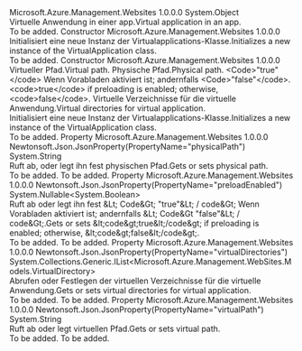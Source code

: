 <Type Name="VirtualApplication" FullName="Microsoft.Azure.Management.WebSites.Models.VirtualApplication">
  <TypeSignature Language="C#" Value="public class VirtualApplication" />
  <TypeSignature Language="ILAsm" Value=".class public auto ansi beforefieldinit VirtualApplication extends System.Object" />
  <TypeSignature Language="DocId" Value="T:Microsoft.Azure.Management.WebSites.Models.VirtualApplication" />
  <TypeSignature Language="VB.NET" Value="Public Class VirtualApplication" />
  <TypeSignature Language="F#" Value="type VirtualApplication = class" />
  <AssemblyInfo>
    <AssemblyName>Microsoft.Azure.Management.Websites</AssemblyName>
    <AssemblyVersion>1.0.0.0</AssemblyVersion>
  </AssemblyInfo>
  <Base>
    <BaseTypeName>System.Object</BaseTypeName>
  </Base>
  <Interfaces />
  <Docs>
    <summary>
            <span data-ttu-id="72e76-101">Virtuelle Anwendung in einer app.</span><span class="sxs-lookup"><span data-stu-id="72e76-101">Virtual application in an app.</span></span>
            </summary>
    <remarks>To be added.</remarks>
  </Docs>
  <Members>
    <Member MemberName=".ctor">
      <MemberSignature Language="C#" Value="public VirtualApplication ();" />
      <MemberSignature Language="ILAsm" Value=".method public hidebysig specialname rtspecialname instance void .ctor() cil managed" />
      <MemberSignature Language="DocId" Value="M:Microsoft.Azure.Management.WebSites.Models.VirtualApplication.#ctor" />
      <MemberSignature Language="VB.NET" Value="Public Sub New ()" />
      <MemberType>Constructor</MemberType>
      <AssemblyInfo>
        <AssemblyName>Microsoft.Azure.Management.Websites</AssemblyName>
        <AssemblyVersion>1.0.0.0</AssemblyVersion>
      </AssemblyInfo>
      <Parameters />
      <Docs>
        <summary>
            <span data-ttu-id="72e76-102">Initialisiert eine neue Instanz der Virtualapplications-Klasse.</span><span class="sxs-lookup"><span data-stu-id="72e76-102">Initializes a new instance of the VirtualApplication class.</span></span>
            </summary>
        <remarks>To be added.</remarks>
      </Docs>
    </Member>
    <Member MemberName=".ctor">
      <MemberSignature Language="C#" Value="public VirtualApplication (string virtualPath = null, string physicalPath = null, Nullable&lt;bool&gt; preloadEnabled = null, System.Collections.Generic.IList&lt;Microsoft.Azure.Management.WebSites.Models.VirtualDirectory&gt; virtualDirectories = null);" />
      <MemberSignature Language="ILAsm" Value=".method public hidebysig specialname rtspecialname instance void .ctor(string virtualPath, string physicalPath, valuetype System.Nullable`1&lt;bool&gt; preloadEnabled, class System.Collections.Generic.IList`1&lt;class Microsoft.Azure.Management.WebSites.Models.VirtualDirectory&gt; virtualDirectories) cil managed" />
      <MemberSignature Language="DocId" Value="M:Microsoft.Azure.Management.WebSites.Models.VirtualApplication.#ctor(System.String,System.String,System.Nullable{System.Boolean},System.Collections.Generic.IList{Microsoft.Azure.Management.WebSites.Models.VirtualDirectory})" />
      <MemberSignature Language="VB.NET" Value="Public Sub New (Optional virtualPath As String = null, Optional physicalPath As String = null, Optional preloadEnabled As Nullable(Of Boolean) = null, Optional virtualDirectories As IList(Of VirtualDirectory) = null)" />
      <MemberSignature Language="F#" Value="new Microsoft.Azure.Management.WebSites.Models.VirtualApplication : string * string * Nullable&lt;bool&gt; * System.Collections.Generic.IList&lt;Microsoft.Azure.Management.WebSites.Models.VirtualDirectory&gt; -&gt; Microsoft.Azure.Management.WebSites.Models.VirtualApplication" Usage="new Microsoft.Azure.Management.WebSites.Models.VirtualApplication (virtualPath, physicalPath, preloadEnabled, virtualDirectories)" />
      <MemberType>Constructor</MemberType>
      <AssemblyInfo>
        <AssemblyName>Microsoft.Azure.Management.Websites</AssemblyName>
        <AssemblyVersion>1.0.0.0</AssemblyVersion>
      </AssemblyInfo>
      <Parameters>
        <Parameter Name="virtualPath" Type="System.String" />
        <Parameter Name="physicalPath" Type="System.String" />
        <Parameter Name="preloadEnabled" Type="System.Nullable&lt;System.Boolean&gt;" />
        <Parameter Name="virtualDirectories" Type="System.Collections.Generic.IList&lt;Microsoft.Azure.Management.WebSites.Models.VirtualDirectory&gt;" />
      </Parameters>
      <Docs>
        <param name="virtualPath"><span data-ttu-id="72e76-103">Virtueller Pfad.</span><span class="sxs-lookup"><span data-stu-id="72e76-103">Virtual path.</span></span></param>
        <param name="physicalPath"><span data-ttu-id="72e76-104">Physische Pfad.</span><span class="sxs-lookup"><span data-stu-id="72e76-104">Physical path.</span></span></param>
        <param name="preloadEnabled"><span data-ttu-id="72e76-105">&lt;Code&gt;"true"&lt;/code&gt; Wenn Vorabladen aktiviert ist; andernfalls &lt;Code&gt;"false"&lt;/code&gt;.</span><span class="sxs-lookup"><span data-stu-id="72e76-105">&lt;code&gt;true&lt;/code&gt; if preloading is enabled; otherwise, &lt;code&gt;false&lt;/code&gt;.</span></span></param>
        <param name="virtualDirectories"><span data-ttu-id="72e76-106">Virtuelle Verzeichnisse für die virtuelle Anwendung.</span><span class="sxs-lookup"><span data-stu-id="72e76-106">Virtual directories for virtual application.</span></span></param>
        <summary>
            <span data-ttu-id="72e76-107">Initialisiert eine neue Instanz der Virtualapplications-Klasse.</span><span class="sxs-lookup"><span data-stu-id="72e76-107">Initializes a new instance of the VirtualApplication class.</span></span>
            </summary>
        <remarks>To be added.</remarks>
      </Docs>
    </Member>
    <Member MemberName="PhysicalPath">
      <MemberSignature Language="C#" Value="public string PhysicalPath { get; set; }" />
      <MemberSignature Language="ILAsm" Value=".property instance string PhysicalPath" />
      <MemberSignature Language="DocId" Value="P:Microsoft.Azure.Management.WebSites.Models.VirtualApplication.PhysicalPath" />
      <MemberSignature Language="VB.NET" Value="Public Property PhysicalPath As String" />
      <MemberSignature Language="F#" Value="member this.PhysicalPath : string with get, set" Usage="Microsoft.Azure.Management.WebSites.Models.VirtualApplication.PhysicalPath" />
      <MemberType>Property</MemberType>
      <AssemblyInfo>
        <AssemblyName>Microsoft.Azure.Management.Websites</AssemblyName>
        <AssemblyVersion>1.0.0.0</AssemblyVersion>
      </AssemblyInfo>
      <Attributes>
        <Attribute>
          <AttributeName>Newtonsoft.Json.JsonProperty(PropertyName="physicalPath")</AttributeName>
        </Attribute>
      </Attributes>
      <ReturnValue>
        <ReturnType>System.String</ReturnType>
      </ReturnValue>
      <Docs>
        <summary>
            <span data-ttu-id="72e76-108">Ruft ab, oder legt ihn fest physischen Pfad.</span><span class="sxs-lookup"><span data-stu-id="72e76-108">Gets or sets physical path.</span></span>
            </summary>
        <value>To be added.</value>
        <remarks>To be added.</remarks>
      </Docs>
    </Member>
    <Member MemberName="PreloadEnabled">
      <MemberSignature Language="C#" Value="public Nullable&lt;bool&gt; PreloadEnabled { get; set; }" />
      <MemberSignature Language="ILAsm" Value=".property instance valuetype System.Nullable`1&lt;bool&gt; PreloadEnabled" />
      <MemberSignature Language="DocId" Value="P:Microsoft.Azure.Management.WebSites.Models.VirtualApplication.PreloadEnabled" />
      <MemberSignature Language="VB.NET" Value="Public Property PreloadEnabled As Nullable(Of Boolean)" />
      <MemberSignature Language="F#" Value="member this.PreloadEnabled : Nullable&lt;bool&gt; with get, set" Usage="Microsoft.Azure.Management.WebSites.Models.VirtualApplication.PreloadEnabled" />
      <MemberType>Property</MemberType>
      <AssemblyInfo>
        <AssemblyName>Microsoft.Azure.Management.Websites</AssemblyName>
        <AssemblyVersion>1.0.0.0</AssemblyVersion>
      </AssemblyInfo>
      <Attributes>
        <Attribute>
          <AttributeName>Newtonsoft.Json.JsonProperty(PropertyName="preloadEnabled")</AttributeName>
        </Attribute>
      </Attributes>
      <ReturnValue>
        <ReturnType>System.Nullable&lt;System.Boolean&gt;</ReturnType>
      </ReturnValue>
      <Docs>
        <summary>
            <span data-ttu-id="72e76-109">Ruft ab oder legt ihn fest &amp;Lt; Code&amp;Gt; "true"&amp;Lt; / code&amp;Gt; Wenn Vorabladen aktiviert ist; andernfalls &amp;Lt; Code&amp;Gt "false"&amp;Lt; / code&amp;Gt;.</span><span class="sxs-lookup"><span data-stu-id="72e76-109">Gets or sets &amp;lt;code&amp;gt;true&amp;lt;/code&amp;gt; if preloading is enabled; otherwise, &amp;lt;code&amp;gt;false&amp;lt;/code&amp;gt;.</span></span>
            </summary>
        <value>To be added.</value>
        <remarks>To be added.</remarks>
      </Docs>
    </Member>
    <Member MemberName="VirtualDirectories">
      <MemberSignature Language="C#" Value="public System.Collections.Generic.IList&lt;Microsoft.Azure.Management.WebSites.Models.VirtualDirectory&gt; VirtualDirectories { get; set; }" />
      <MemberSignature Language="ILAsm" Value=".property instance class System.Collections.Generic.IList`1&lt;class Microsoft.Azure.Management.WebSites.Models.VirtualDirectory&gt; VirtualDirectories" />
      <MemberSignature Language="DocId" Value="P:Microsoft.Azure.Management.WebSites.Models.VirtualApplication.VirtualDirectories" />
      <MemberSignature Language="VB.NET" Value="Public Property VirtualDirectories As IList(Of VirtualDirectory)" />
      <MemberSignature Language="F#" Value="member this.VirtualDirectories : System.Collections.Generic.IList&lt;Microsoft.Azure.Management.WebSites.Models.VirtualDirectory&gt; with get, set" Usage="Microsoft.Azure.Management.WebSites.Models.VirtualApplication.VirtualDirectories" />
      <MemberType>Property</MemberType>
      <AssemblyInfo>
        <AssemblyName>Microsoft.Azure.Management.Websites</AssemblyName>
        <AssemblyVersion>1.0.0.0</AssemblyVersion>
      </AssemblyInfo>
      <Attributes>
        <Attribute>
          <AttributeName>Newtonsoft.Json.JsonProperty(PropertyName="virtualDirectories")</AttributeName>
        </Attribute>
      </Attributes>
      <ReturnValue>
        <ReturnType>System.Collections.Generic.IList&lt;Microsoft.Azure.Management.WebSites.Models.VirtualDirectory&gt;</ReturnType>
      </ReturnValue>
      <Docs>
        <summary>
            <span data-ttu-id="72e76-110">Abrufen oder Festlegen der virtuellen Verzeichnisse für die virtuelle Anwendung.</span><span class="sxs-lookup"><span data-stu-id="72e76-110">Gets or sets virtual directories for virtual application.</span></span>
            </summary>
        <value>To be added.</value>
        <remarks>To be added.</remarks>
      </Docs>
    </Member>
    <Member MemberName="VirtualPath">
      <MemberSignature Language="C#" Value="public string VirtualPath { get; set; }" />
      <MemberSignature Language="ILAsm" Value=".property instance string VirtualPath" />
      <MemberSignature Language="DocId" Value="P:Microsoft.Azure.Management.WebSites.Models.VirtualApplication.VirtualPath" />
      <MemberSignature Language="VB.NET" Value="Public Property VirtualPath As String" />
      <MemberSignature Language="F#" Value="member this.VirtualPath : string with get, set" Usage="Microsoft.Azure.Management.WebSites.Models.VirtualApplication.VirtualPath" />
      <MemberType>Property</MemberType>
      <AssemblyInfo>
        <AssemblyName>Microsoft.Azure.Management.Websites</AssemblyName>
        <AssemblyVersion>1.0.0.0</AssemblyVersion>
      </AssemblyInfo>
      <Attributes>
        <Attribute>
          <AttributeName>Newtonsoft.Json.JsonProperty(PropertyName="virtualPath")</AttributeName>
        </Attribute>
      </Attributes>
      <ReturnValue>
        <ReturnType>System.String</ReturnType>
      </ReturnValue>
      <Docs>
        <summary>
            <span data-ttu-id="72e76-111">Ruft ab oder legt virtuellen Pfad.</span><span class="sxs-lookup"><span data-stu-id="72e76-111">Gets or sets virtual path.</span></span>
            </summary>
        <value>To be added.</value>
        <remarks>To be added.</remarks>
      </Docs>
    </Member>
  </Members>
</Type>